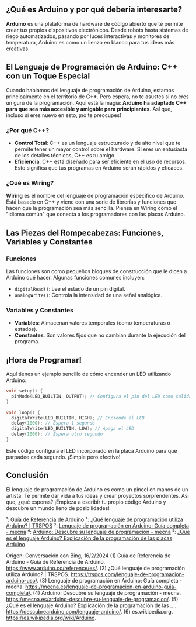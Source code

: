 

## ¿Qué es Arduino y por qué debería interesarte?

**Arduino** es una plataforma de hardware de código abierto que te permite crear tus propios dispositivos electrónicos. Desde robots hasta sistemas de riego automatizados, pasando por luces interactivas y monitores de temperatura, Arduino es como un lienzo en blanco para tus ideas más creativas.

## El Lenguaje de Programación de Arduino: C++ con un Toque Especial

Cuando hablamos del lenguaje de programación de Arduino, estamos principalmente en el territorio de **C++**. Pero espera, no te asustes si no eres un gurú de la programación. Aquí está la magia: **Arduino ha adaptado C++ para que sea más accesible y amigable para principiantes**. Así que, incluso si eres nuevo en esto, ¡no te preocupes!

### ¿Por qué C++?

- **Control Total**: C++ es un lenguaje estructurado y de alto nivel que te permite tener un mayor control sobre el hardware. Si eres un entusiasta de los detalles técnicos, C++ es tu amigo.
- **Eficiencia**: C++ está diseñado para ser eficiente en el uso de recursos. Esto significa que tus programas en Arduino serán rápidos y eficaces.

### ¿Qué es Wiring?

**Wiring** es el nombre del lenguaje de programación específico de Arduino. Está basado en C++ y viene con una serie de librerías y funciones que hacen que la programación sea más sencilla. Piensa en Wiring como el "idioma común" que conecta a los programadores con las placas Arduino.

## Las Piezas del Rompecabezas: Funciones, Variables y Constantes

### Funciones

Las funciones son como pequeños bloques de construcción que le dicen a Arduino qué hacer. Algunas funciones comunes incluyen:

- `digitalRead()`: Lee el estado de un pin digital.
- `analogWrite()`: Controla la intensidad de una señal analógica.

### Variables y Constantes

- **Variables**: Almacenan valores temporales (como temperaturas o estados).
- **Constantes**: Son valores fijos que no cambian durante la ejecución del programa.

## ¡Hora de Programar!

Aquí tienes un ejemplo sencillo de cómo encender un LED utilizando Arduino:

```cpp
void setup() {
  pinMode(LED_BUILTIN, OUTPUT); // Configura el pin del LED como salida
}

void loop() {
  digitalWrite(LED_BUILTIN, HIGH); // Enciende el LED
  delay(1000); // Espera 1 segundo
  digitalWrite(LED_BUILTIN, LOW); // Apaga el LED
  delay(1000); // Espera otro segundo
}
```

Este código configura el LED incorporado en la placa Arduino para que parpadee cada segundo. ¡Simple pero efectivo!

## Conclusión

El lenguaje de programación de Arduino es como un pincel en manos de un artista. Te permite dar vida a tus ideas y crear proyectos sorprendentes. Así que, ¿qué esperas? ¡Empieza a escribir tu propio código Arduino y descubre un mundo lleno de posibilidades!

¹: [Guía de Referencia de Arduino](https://www.arduino.cc/reference/es/)
²: [¿Qué lenguaje de programación utiliza Arduino? | TRSPOS](https://trspos.com/lenguaje-de-programacion-arduino-uso/)
³: [Lenguaje de programación en Arduino: Guía completa - mecna](https://mecna.es/lenguaje-de-programacion-en-arduino-guia-completa/)
⁴: [Arduino: Descubre su lenguaje de programación - mecna](https://mecna.es/arduino-descubre-su-lenguaje-de-programacion/)
⁵: [¿Qué es el lenguaje Arduino? Explicación de la programación de las placas Arduino](https://descubrearduino.com/lenguaje-arduino/).

Origen: Conversación con Bing, 16/2/2024
(1) Guía de Referencia de Arduino - Guía de Referencia de Arduino. https://www.arduino.cc/reference/es/.
(2) ¿Qué lenguaje de programación utiliza Arduino? | TRSPOS. https://trspos.com/lenguaje-de-programacion-arduino-uso/.
(3) Lenguaje de programación en Arduino: Guía completa - mecna. https://mecna.es/lenguaje-de-programacion-en-arduino-guia-completa/.
(4) Arduino: Descubre su lenguaje de programación - mecna. https://mecna.es/arduino-descubre-su-lenguaje-de-programacion/.
(5) ¿Qué es el lenguaje Arduino? Explicación de la programación de las .... https://descubrearduino.com/lenguaje-arduino/.
(6) es.wikipedia.org. https://es.wikipedia.org/wiki/Arduino.